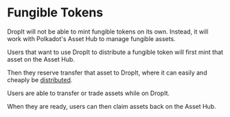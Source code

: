# Fungible Tokens

DropIt will not be able to mint fungible tokens on its own. Instead, it will work with Polkadot's Asset Hub to manage fungible assets.

Users that want to use DropIt to distribute a fungible token will first mint that asset on the Asset Hub.

Then they reserve transfer that asset to DropIt, where it can easily and cheaply be [distributed](./distribution.md).

Users are able to transfer or trade assets while on DropIt.

When they are ready, users can then claim assets back on the Asset Hub.

